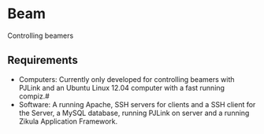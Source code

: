 Beam
====

Controlling beamers

Requirements
------------
* Computers: Currently only developed for controlling beamers with PJLink and an Ubuntu Linux 12.04 computer with a fast running compiz.#
* Software: A running Apache, SSH servers for clients and a SSH client for the Server, a MySQL database, running PJLink on server and a running Zikula Application Framework.